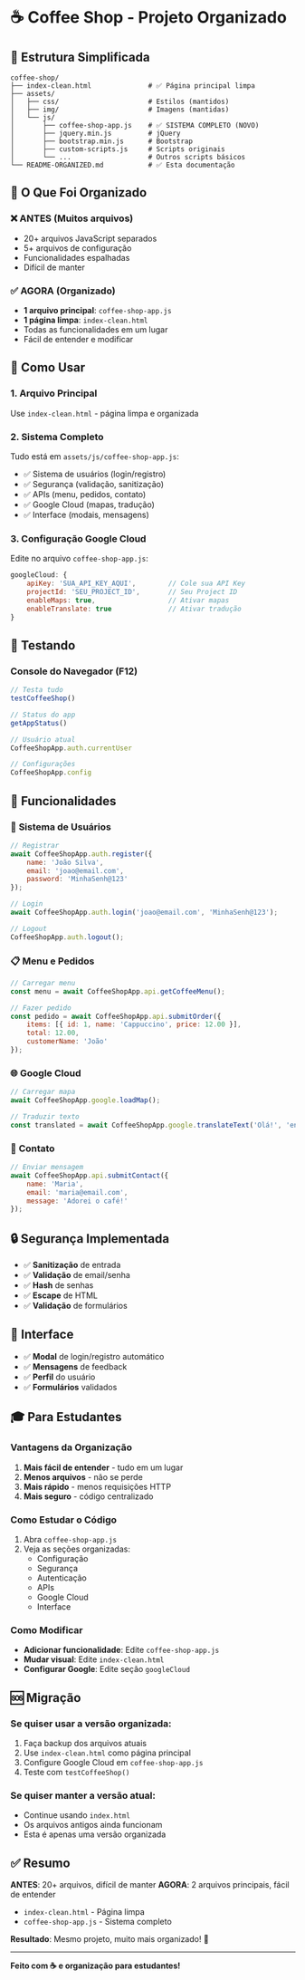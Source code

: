 # ☕ Coffee Shop - Projeto Organizado

## 📁 Estrutura Simplificada

```
coffee-shop/
├── index-clean.html              # ✅ Página principal limpa
├── assets/
│   ├── css/                      # Estilos (mantidos)
│   ├── img/                      # Imagens (mantidas)
│   └── js/
│       ├── coffee-shop-app.js    # ✅ SISTEMA COMPLETO (NOVO)
│       ├── jquery.min.js         # jQuery
│       ├── bootstrap.min.js      # Bootstrap
│       ├── custom-scripts.js     # Scripts originais
│       └── ...                   # Outros scripts básicos
└── README-ORGANIZED.md           # ✅ Esta documentação
```

## 🎯 O Que Foi Organizado

### ❌ **ANTES** (Muitos arquivos)
- 20+ arquivos JavaScript separados
- 5+ arquivos de configuração
- Funcionalidades espalhadas
- Difícil de manter

### ✅ **AGORA** (Organizado)
- **1 arquivo principal**: `coffee-shop-app.js`
- **1 página limpa**: `index-clean.html`
- Todas as funcionalidades em um lugar
- Fácil de entender e modificar

## 🚀 Como Usar

### 1. **Arquivo Principal**
Use `index-clean.html` - página limpa e organizada

### 2. **Sistema Completo**
Tudo está em `assets/js/coffee-shop-app.js`:
- ✅ Sistema de usuários (login/registro)
- ✅ Segurança (validação, sanitização)
- ✅ APIs (menu, pedidos, contato)
- ✅ Google Cloud (mapas, tradução)
- ✅ Interface (modais, mensagens)

### 3. **Configuração Google Cloud**
Edite no arquivo `coffee-shop-app.js`:
```javascript
googleCloud: {
    apiKey: 'SUA_API_KEY_AQUI',        // Cole sua API Key
    projectId: 'SEU_PROJECT_ID',       // Seu Project ID
    enableMaps: true,                  // Ativar mapas
    enableTranslate: true              // Ativar tradução
}
```

## 🧪 Testando

### **Console do Navegador (F12)**
```javascript
// Testa tudo
testCoffeeShop()

// Status do app
getAppStatus()

// Usuário atual
CoffeeShopApp.auth.currentUser

// Configurações
CoffeeShopApp.config
```

## 🔧 Funcionalidades

### 👤 **Sistema de Usuários**
```javascript
// Registrar
await CoffeeShopApp.auth.register({
    name: 'João Silva',
    email: 'joao@email.com',
    password: 'MinhaSenh@123'
});

// Login
await CoffeeShopApp.auth.login('joao@email.com', 'MinhaSenh@123');

// Logout
CoffeeShopApp.auth.logout();
```

### 📋 **Menu e Pedidos**
```javascript
// Carregar menu
const menu = await CoffeeShopApp.api.getCoffeeMenu();

// Fazer pedido
const pedido = await CoffeeShopApp.api.submitOrder({
    items: [{ id: 1, name: 'Cappuccino', price: 12.00 }],
    total: 12.00,
    customerName: 'João'
});
```

### 🌐 **Google Cloud**
```javascript
// Carregar mapa
await CoffeeShopApp.google.loadMap();

// Traduzir texto
const translated = await CoffeeShopApp.google.translateText('Olá!', 'en');
```

### 💬 **Contato**
```javascript
// Enviar mensagem
await CoffeeShopApp.api.submitContact({
    name: 'Maria',
    email: 'maria@email.com',
    message: 'Adorei o café!'
});
```

## 🔒 Segurança Implementada

- ✅ **Sanitização** de entrada
- ✅ **Validação** de email/senha
- ✅ **Hash** de senhas
- ✅ **Escape** de HTML
- ✅ **Validação** de formulários

## 📱 Interface

- ✅ **Modal** de login/registro automático
- ✅ **Mensagens** de feedback
- ✅ **Perfil** do usuário
- ✅ **Formulários** validados

## 🎓 Para Estudantes

### **Vantagens da Organização**
1. **Mais fácil de entender** - tudo em um lugar
2. **Menos arquivos** - não se perde
3. **Mais rápido** - menos requisições HTTP
4. **Mais seguro** - código centralizado

### **Como Estudar o Código**
1. Abra `coffee-shop-app.js`
2. Veja as seções organizadas:
   - Configuração
   - Segurança
   - Autenticação
   - APIs
   - Google Cloud
   - Interface

### **Como Modificar**
- **Adicionar funcionalidade**: Edite `coffee-shop-app.js`
- **Mudar visual**: Edite `index-clean.html`
- **Configurar Google**: Edite seção `googleCloud`

## 🆘 Migração

### **Se quiser usar a versão organizada:**
1. Faça backup dos arquivos atuais
2. Use `index-clean.html` como página principal
3. Configure Google Cloud em `coffee-shop-app.js`
4. Teste com `testCoffeeShop()`

### **Se quiser manter a versão atual:**
- Continue usando `index.html`
- Os arquivos antigos ainda funcionam
- Esta é apenas uma versão organizada

## ✅ Resumo

**ANTES**: 20+ arquivos, difícil de manter
**AGORA**: 2 arquivos principais, fácil de entender

- `index-clean.html` - Página limpa
- `coffee-shop-app.js` - Sistema completo

**Resultado**: Mesmo projeto, muito mais organizado! 🎉

---

**Feito com ☕ e organização para estudantes!**